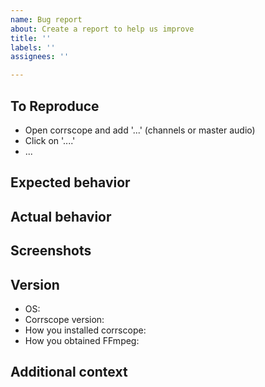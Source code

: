 ```yaml
---
name: Bug report
about: Create a report to help us improve
title: ''
labels: ''
assignees: ''

---
```


<!-- The more information you supply, the more likely it is that I can diagnose and resolve the issue. Bug reports without information may be neglected or closed. I may not have the energy and motivation to resolve bugs at any given time, so if I don't respond, feel free to poke me every few weeks. -->

<!-- (Optional) A clear and concise description of what the bug is. -->

## To Reproduce

<!-- Steps to reproduce the behavior: -->

- Open corrscope and add '...' (channels or master audio)
- Click on '....'
- ...

## Expected behavior

<!-- A clear and concise description of what you expected to happen. -->

## Actual behavior

<!-- What happens in practice. -->

## Screenshots

<!-- Taking a screenshot of the main GUI window will make it more likely that your issue can be diagnosed and fixed. If you see unusual messages in the terminal, screenshot it as well. -->

## Version

- OS: <!-- e.g. Windows 10 x64 -->
- Corrscope version:
- How you installed corrscope: <!-- official Windows binaries, pip, poetry, etc. -->
- How you obtained FFmpeg: <!-- Linux package manager, in-app download, etc., unknown -->

## Additional context

<!-- Add any other context about the problem here. -->
